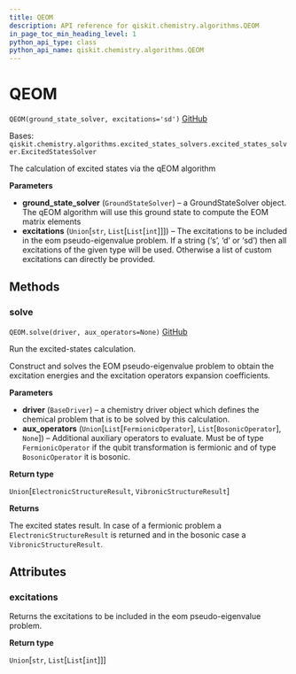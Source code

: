 ```yaml
---
title: QEOM
description: API reference for qiskit.chemistry.algorithms.QEOM
in_page_toc_min_heading_level: 1
python_api_type: class
python_api_name: qiskit.chemistry.algorithms.QEOM
---
```


# QEOM

<span id="qiskit.chemistry.algorithms.QEOM" />

`QEOM(ground_state_solver, excitations='sd')` [GitHub](https://github.com/qiskit-community/qiskit-aqua/tree/stable/0.9/qiskit/chemistry/algorithms/excited_states_solvers/qeom.py "view source code")

Bases: `qiskit.chemistry.algorithms.excited_states_solvers.excited_states_solver.ExcitedStatesSolver`

The calculation of excited states via the qEOM algorithm

**Parameters**

*   **ground\_state\_solver** (`GroundStateSolver`) – a GroundStateSolver object. The qEOM algorithm will use this ground state to compute the EOM matrix elements
*   **excitations** (`Union`\[`str`, `List`\[`List`\[`int`]]]) – The excitations to be included in the eom pseudo-eigenvalue problem. If a string (‘s’, ‘d’ or ‘sd’) then all excitations of the given type will be used. Otherwise a list of custom excitations can directly be provided.

## Methods

### solve

<span id="qiskit.chemistry.algorithms.QEOM.solve" />

`QEOM.solve(driver, aux_operators=None)` [GitHub](https://github.com/qiskit-community/qiskit-aqua/tree/stable/0.9/qiskit/chemistry/algorithms/excited_states_solvers/qeom.py "view source code")

Run the excited-states calculation.

Construct and solves the EOM pseudo-eigenvalue problem to obtain the excitation energies and the excitation operators expansion coefficients.

**Parameters**

*   **driver** (`BaseDriver`) – a chemistry driver object which defines the chemical problem that is to be solved by this calculation.
*   **aux\_operators** (`Union`\[`List`\[`FermionicOperator`], `List`\[`BosonicOperator`], `None`]) – Additional auxiliary operators to evaluate. Must be of type `FermionicOperator` if the qubit transformation is fermionic and of type `BosonicOperator` it is bosonic.

**Return type**

`Union`\[`ElectronicStructureResult`, `VibronicStructureResult`]

**Returns**

The excited states result. In case of a fermionic problem a `ElectronicStructureResult` is returned and in the bosonic case a `VibronicStructureResult`.

## Attributes

<span id="qiskit.chemistry.algorithms.QEOM.excitations" />

### excitations

Returns the excitations to be included in the eom pseudo-eigenvalue problem.

**Return type**

`Union`\[`str`, `List`\[`List`\[`int`]]]

